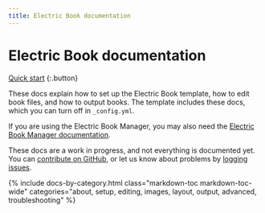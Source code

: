 ```yaml
---
title: Electric Book documentation
---
```


# Electric Book documentation

[Quick start](setup/quick-start.html)
{:.button}

These docs explain how to set up the Electric Book template, how to edit book files, and how to output books. The template includes these docs, which you can turn off in `_config.yml`.

If you are using the Electric Book Manager, you may also need the [Electric Book Manager documentation](https://electricbookworks.github.io/electric-book-gui/).

These docs are a work in progress, and not everything is documented yet. You can [contribute on GitHub](https://github.com/electricbookworks/electric-book), or let us know about problems by [logging issues](https://github.com/electricbookworks/electric-book/issues).

{% include docs-by-category.html
    class="markdown-toc markdown-toc-wide"
    categories="about, setup, editing, images, layout, output, advanced, troubleshooting"
%}

